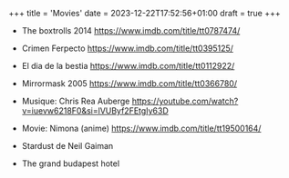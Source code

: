 +++
title = 'Movies'
date = 2023-12-22T17:52:56+01:00
draft = true
+++

* The boxtrolls 2014
https://www.imdb.com/title/tt0787474/

* Crimen Ferpecto
https://www.imdb.com/title/tt0395125/

* El dia de la bestia 
https://www.imdb.com/title/tt0112922/

* Mirrormask 2005
https://www.imdb.com/title/tt0366780/


* Musique: Chris Rea Auberge
https://youtube.com/watch?v=iuevw6218F0&si=lVUByf2FEtgIy63D

* Movie: Nimona (anime)
https://www.imdb.com/title/tt19500164/

* Stardust de Neil Gaiman
 
* The grand budapest hotel


